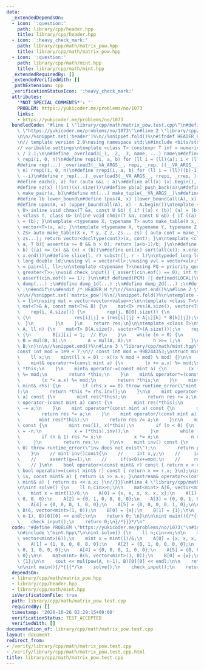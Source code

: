 ```yaml
---
data:
  _extendedDependsOn:
  - icon: ':question:'
    path: library/cpp/header.hpp
    title: library/cpp/header.hpp
  - icon: ':heavy_check_mark:'
    path: library/cpp/math/matrix_pow.hpp
    title: library/cpp/math/matrix_pow.hpp
  - icon: ':question:'
    path: library/cpp/math/mint.hpp
    title: library/cpp/math/mint.hpp
  _extendedRequiredBy: []
  _extendedVerifiedWith: []
  _pathExtension: cpp
  _verificationStatusIcon: ':heavy_check_mark:'
  attributes:
    '*NOT_SPECIAL_COMMENTS*': ''
    PROBLEM: https://yukicoder.me/problems/no/1073
    links:
    - https://yukicoder.me/problems/no/1073
  bundledCode: "#line 1 \"library/cpp/math/matrix_pow.test.cpp\"\n#define PROBLEM\
    \ \"https://yukicoder.me/problems/no/1073\"\n#line 2 \"library/cpp/header.hpp\"\
    \n\n//%snippet.set('header')%\n//%snippet.fold()%\n#ifndef HEADER_H\n#define HEADER_H\n\
    \n// template version 2.0\nusing namespace std;\n#include <bits/stdc++.h>\n\n\
    // varibable settings\ntemplate <class T> constexpr T inf = numeric_limits<T>::max()\
    \ / 2.1;\n\n#define _overload3(_1, _2, _3, name, ...) name\n#define _rep(i, n)\
    \ repi(i, 0, n)\n#define repi(i, a, b) for (ll i = (ll)(a); i < (ll)(b); ++i)\n\
    #define rep(...) _overload3(__VA_ARGS__, repi, _rep, )(__VA_ARGS__)\n#define _rrep(i,\
    \ n) rrepi(i, 0, n)\n#define rrepi(i, a, b) for (ll i = (ll)((b)-1); i >= (ll)(a);\
    \ --i)\n#define r_rep(...) _overload3(__VA_ARGS__, rrepi, _rrep, )(__VA_ARGS__)\n\
    #define each(i, a) for (auto &&i : a)\n#define all(x) (x).begin(), (x).end()\n\
    #define sz(x) ((int)(x).size())\n#define pb(a) push_back(a)\n#define mp(a, b)\
    \ make_pair(a, b)\n#define mt(...) make_tuple(__VA_ARGS__)\n#define ub upper_bound\n\
    #define lb lower_bound\n#define lpos(A, x) (lower_bound(all(A), x) - A.begin())\n\
    #define upos(A, x) (upper_bound(all(A), x) - A.begin())\ntemplate <class T, class\
    \ U> inline void chmax(T &a, const U &b) { if ((a) < (b)) (a) = (b); }\ntemplate\
    \ <class T, class U> inline void chmin(T &a, const U &b) { if ((a) > (b)) (a)\
    \ = (b); }\ntemplate <typename X, typename T> auto make_table(X x, T a) { return\
    \ vector<T>(x, a); }\ntemplate <typename X, typename Y, typename Z, typename...\
    \ Zs> auto make_table(X x, Y y, Z z, Zs... zs) { auto cont = make_table(y, z,\
    \ zs...); return vector<decltype(cont)>(x, cont); }\n\ntemplate <class T> T cdiv(T\
    \ a, T b){ assert(a >= 0 && b > 0); return (a+b-1)/b; }\n\n#define is_in(x, a,\
    \ b) ((a) <= (x) && (x) < (b))\n#define uni(x) sort(all(x)); x.erase(unique(all(x)),\
    \ x.end())\n#define slice(l, r) substr(l, r - l)\n\ntypedef long long ll;\ntypedef\
    \ long double ld;\nusing vl = vector<ll>;\nusing vvl = vector<vl>;\nusing pll\
    \ = pair<ll, ll>;\n\ntemplate <typename T>\nusing PQ = priority_queue<T, vector<T>,\
    \ greater<T>>;\nvoid check_input() { assert(cin.eof() == 0); int tmp; cin >> tmp;\
    \ assert(cin.eof() == 1); }\n\n#if defined(PCM) || defined(LOCAL)\n#else\n#define\
    \ dump(...) ;\n#define dump_1d(...) ;\n#define dump_2d(...) ;\n#define cerrendl\
    \ ;\n#endif\n\n#endif /* HEADER_H */\n//%snippet.end()%\n#line 2 \"library/cpp/math/matrix_pow.hpp\"\
    \n\n//%snippet.set('matrix_pow')%\n//%snippet.fold()%\n\ntemplate <class value\
    \ = ll>\nusing mat = vector<vector<value>>;\n\ntemplate <class T>\nmat<T> mul(const\
    \ mat<T>& A, const mat<T>& B) {\n    mat<T> res(A.size(), vector<T>(B[0].size()));\n\
    \    rep(i, A.size()) {\n        rep(j, B[0].size()) {\n            rep(k, B.size())\
    \ {\n                res[i][j] = (res[i][j] + A[i][k] * B[k][j]);\n          \
    \  }\n        }\n    }\n    return res;\n}\n\ntemplate <class T>\nmat<T> pow(mat<T>\
    \ A, ll n) {\n    mat<T> B(A.size(), vector<T>(A.size()));\n    rep(i, A.size())\
    \ {\n        B[i][i] = 1;  // E\n    }\n    while (n > 0) {\n        if (n & 1)\
    \ B = mul(B, A);\n        A = mul(A, A);\n        n >>= 1;\n    }\n    return\
    \ B;\n}\n\n//%snippet.end()%\n#line 3 \"library/cpp/math/mint.hpp\"\n\n//%snippet.set('mint')%\n\
    const int mod = 1e9 + 7;\n// const int mod = 998244353;\nstruct mint {  //{{{\n\
    \    ll x;\n    mint(ll x = 0) : x((x % mod + mod) % mod) {}\n\n    // ?= operator\n\
    \    mint& operator+=(const mint a) {\n        (x += a.x) %= mod;\n        return\
    \ *this;\n    }\n    mint& operator-=(const mint a) {\n        (x += mod - a.x)\
    \ %= mod;\n        return *this;\n    }\n    mint& operator*=(const mint a) {\n\
    \        (x *= a.x) %= mod;\n        return *this;\n    }\n    mint& operator/=(const\
    \ mint& rhs) {\n        if (rhs.x == 0) throw runtime_error(\"mint zero division\"\
    );\n        return *this *= rhs.inv();\n    }\n\n    mint operator+(const mint\
    \ a) const {\n        mint res(*this);\n        return res += a;\n    }\n    mint\
    \ operator-(const mint a) const {\n        mint res(*this);\n        return res\
    \ -= a;\n    }\n    mint operator*(const mint a) const {\n        mint res(*this);\n\
    \        return res *= a;\n    }\n    mint operator/(const mint a) const {\n \
    \       mint res(*this);\n        return res /= a;\n    }\n\n    mint pow(ll n)\
    \ const {\n        mint res(1), x(*this);\n        if (n < 0) {\n            n\
    \ = -n;\n            x = (*this).inv();\n        }\n        while (n) {\n    \
    \        if (n & 1) res *= x;\n            x *= x;\n            n >>= 1;\n   \
    \     }\n        return res;\n    }\n\n    mint inv() const {\n        if (x ==\
    \ 0) throw runtime_error(\"inv does not exist\");\n        return pow(mod - 2);\n\
    \    }\n    // mint inv()const{\n    //     int x,y;\n    //     int g=extgcd(v,mod,x,y);\n\
    \    //     assert(g==1);\n    //     if(x<0)x+=mod;\n    //     return mint(x);\n\
    \    // }\n\n    bool operator<(const mint& r) const { return x < r.x; }\n   \
    \ bool operator==(const mint& r) const { return x == r.x; }\n};\nistream& operator>>(istream&\
    \ is, const mint& a) { return is >> a.x; }\nostream& operator<<(ostream& os, const\
    \ mint& a) { return os << a.x; }\n//}}}\n#line 4 \"library/cpp/math/matrix_pow.test.cpp\"\
    \n\nint solve() {\n    ll n;cin>>n;\n\n    mat<mint> A(6, vector<mint>(6));\n\
    \    mint x = mint(1)/6;\n    A[0] = {x, x, x, x, x, x};\n    A[1] = {1, 0, 0,\
    \ 0, 0, 0};\n    A[2] = {0, 1, 0, 0, 0, 0};\n    A[3] = {0, 0, 1, 0, 0, 0};\n\
    \    A[4] = {0, 0, 0, 1, 0, 0};\n    A[5] = {0, 0, 0, 0, 1, 0};\n\n    mat<mint>\
    \ B(6, vector<mint>(1, 0));\n    B[0] = {x};\n    B[1] = {1};\n\n    cout << mul(pow(A,\
    \ n-1), B)[0][0] << endl;\n\n    return 0; \n}\n\n\nint main(){/*{{{*/\n    solve();\n\
    \    check_input();\n    return 0;\n}/*}}}*/\n"
  code: "#define PROBLEM \"https://yukicoder.me/problems/no/1073\"\n#include \"matrix_pow.hpp\"\
    \n#include \"mint.hpp\"\n\nint solve() {\n    ll n;cin>>n;\n\n    mat<mint> A(6,\
    \ vector<mint>(6));\n    mint x = mint(1)/6;\n    A[0] = {x, x, x, x, x, x};\n\
    \    A[1] = {1, 0, 0, 0, 0, 0};\n    A[2] = {0, 1, 0, 0, 0, 0};\n    A[3] = {0,\
    \ 0, 1, 0, 0, 0};\n    A[4] = {0, 0, 0, 1, 0, 0};\n    A[5] = {0, 0, 0, 0, 1,\
    \ 0};\n\n    mat<mint> B(6, vector<mint>(1, 0));\n    B[0] = {x};\n    B[1] =\
    \ {1};\n\n    cout << mul(pow(A, n-1), B)[0][0] << endl;\n\n    return 0; \n}\n\
    \n\nint main(){/*{{{*/\n    solve();\n    check_input();\n    return 0;\n}/*}}}*/\n"
  dependsOn:
  - library/cpp/math/matrix_pow.hpp
  - library/cpp/header.hpp
  - library/cpp/math/mint.hpp
  isVerificationFile: true
  path: library/cpp/math/matrix_pow.test.cpp
  requiredBy: []
  timestamp: '2020-10-26 02:29:15+09:00'
  verificationStatus: TEST_ACCEPTED
  verifiedWith: []
documentation_of: library/cpp/math/matrix_pow.test.cpp
layout: document
redirect_from:
- /verify/library/cpp/math/matrix_pow.test.cpp
- /verify/library/cpp/math/matrix_pow.test.cpp.html
title: library/cpp/math/matrix_pow.test.cpp
---
```

